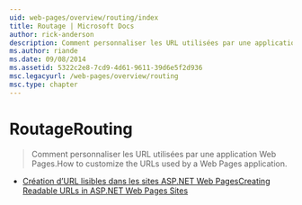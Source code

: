 ```yaml
---
uid: web-pages/overview/routing/index
title: Routage | Microsoft Docs
author: rick-anderson
description: Comment personnaliser les URL utilisées par une application Web Pages.
ms.author: riande
ms.date: 09/08/2014
ms.assetid: 5322c2e8-7cd9-4d61-9611-39d6e5f2d936
msc.legacyurl: /web-pages/overview/routing
msc.type: chapter
---
```

<a name="routing"></a><span data-ttu-id="1bd81-103">Routage</span><span class="sxs-lookup"><span data-stu-id="1bd81-103">Routing</span></span>
====================
> <span data-ttu-id="1bd81-104">Comment personnaliser les URL utilisées par une application Web Pages.</span><span class="sxs-lookup"><span data-stu-id="1bd81-104">How to customize the URLs used by a Web Pages application.</span></span>


- [<span data-ttu-id="1bd81-105">Création d’URL lisibles dans les sites ASP.NET Web Pages</span><span class="sxs-lookup"><span data-stu-id="1bd81-105">Creating Readable URLs in ASP.NET Web Pages Sites</span></span>](creating-readable-urls-in-aspnet-web-pages-sites.md)
